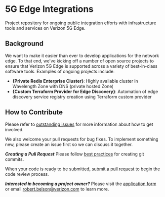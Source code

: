# 5G Edge Integrations
Project repository for ongoing public integration efforts with infrastructure tools and services on Verizon 5G Edge.


## Background

We want to make it easier than ever to develop applications for the network edge. To that end, we've kicking off a number of open source projects to ensure that Verizon 5G Edge is supported across a variety of best-in-class software tools. Examples of ongoing projects include:

 - **{Private Redis Enterprise Cluster}**: Highly available cluster in Wavelength Zone with DNS (private hosted Zone)
  - **{Custom Terraform Provider for Edge Discovery}**: Automation of edge discovery service registry creation using Terraform custom provider


## How to Contribute

Please refer to [outstanding issues](https://github.com/rhbelson/5G-Edge-Integrations/issues) for more information about how to get involved.

We also welcome your pull requests for bug fixes. To implement something new, please create an issue first so we can discuss it together.

***Creating a Pull Request***
Please follow [best practices](https://github.com/trein/dev-best-practices/wiki/Git-Commit-Best-Practices) for creating git commits.

When your code is ready to be submitted, [submit a pull request](https://help.github.com/articles/creating-a-pull-request/) to begin the code review process.

***Interested in becoming a project owner?***
Please visit the [application form](https://docs.google.com/forms/d/e/1FAIpQLScTOfhQVjK3xm8pjDDaLmAx2h8IN1GxkwPDgNNCDYb2n23S5Q/viewform) or email robert.belson@verizon.com to learn more.
